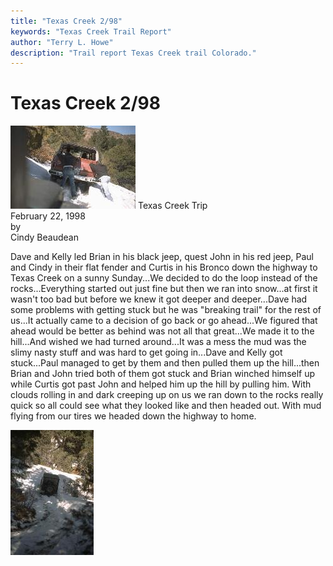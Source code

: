 ```yaml
---
title: "Texas Creek 2/98"
keywords: "Texas Creek Trail Report"
author: "Terry L. Howe"
description: "Trail report Texas Creek trail Colorado."
---
```

# Texas Creek 2/98

![Dave getting some help on Texas Creek](/img/terry/trail/tc980201.jpg) Texas Creek Trip  
February 22, 1998  
by  
Cindy Beaudean  

Dave and Kelly led Brian in his black jeep, quest John in his red jeep, Paul and Cindy in their flat fender and Curtis in his Bronco down the highway to Texas Creek on a sunny Sunday...We decided to do the loop instead of the rocks...Everything started out just fine but then we ran into snow...at first it wasn't too bad but before we knew it got deeper and deeper...Dave had some problems with getting stuck but he was "breaking trail" for the rest of us...It actually came to a decision of go back or go ahead...We figured that ahead would be better as behind was not all that great...We made it to the hill...And wished we had turned around...It was a mess the mud was the slimy nasty stuff and was hard to get going in...Dave and Kelly got stuck...Paul managed to get by them and then pulled them up the hill...then Brian and John tried both of them got stuck and Brian winched himself up while Curtis got past John and helped him up the hill by pulling him. With clouds rolling in and dark creeping up on us we ran down to the rocks really quick so all could see what they looked like and then headed out. With mud flying from our tires we headed down the highway to home. 

![Paul working the snow on Texas Creek](/img/terry/trail/tc980202.jpg)